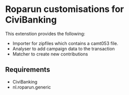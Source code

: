 # Roparun customisations for CiviBanking

This extenstion provides the following:

- Importer for zipfiles which contains a camt053 file. 
- Analyser to add campaign data to the transaction
- Matcher to create new contributions

## Requirements

- CiviBanking
- nl.roparun.generic
